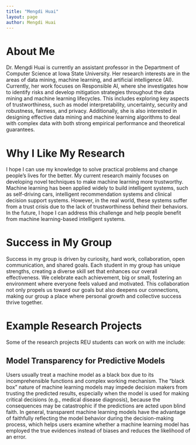 ```yaml
---
title: "Mengdi Huai"
layout: page
author: Mengdi Huai
---
```


# About Me

Dr. Mengdi Huai is currently an assistant professor in the Department of Computer Science at Iowa State University. Her research interests are in the areas of data mining, machine learning, and artificial intelligence (AI). Currently, her work focuses on Responsible AI, where she investigates how to identify risks and develop mitigation strategies throughout the data mining and machine learning lifecycles. This includes exploring key aspects of trustworthiness, such as model interpretability, uncertainty, security and robustness, fairness, and privacy. Additionally, she is also interested in designing effective data mining and machine learning algorithms to deal with complex data with both strong empirical performance and theoretical guarantees.

# Why I Like My Research

I hope I can use my knowledge to solve practical problems and change people’s lives for the better. My current research mainly focuses on developing novel techniques to make machine learning more trustworthy. Machine learning has been applied widely to build intelligent systems, such as self-driving cars, intelligent recommendation systems and clinical decision support systems. However, in the real world, these systems suffer from a trust crisis due to the lack of trustworthiness behind their behaviors. In the future, I hope I can address this challenge and help people benefit from machine learning-based intelligent systems. 

# Success in My Group

Success in my group is driven by curiosity, hard work, collaboration, open communication, and shared goals. Each student in my group has unique strengths, creating a diverse skill set that enhances our overall effectiveness. We celebrate each achievement, big or small, fostering an environment where everyone feels valued and motivated. This collaboration not only propels us toward our goals but also deepens our connections, making our group a place where personal growth and collective success thrive together.









# Example Research Projects

Some of the research projects REU students can work on with me include:

## Model Transparency for Predictive Models

Users usually treat a machine model as a black box due to its incomprehensible functions and complex working mechanism. The “black box” nature of machine learning models may impede decision makers from trusting the predicted results, especially when the model is used for making critical decisions (e.g., medical disease diagnosis), because the consequences may be catastrophic if the predictions are acted upon blind faith. In general, transparent machine learning models have the advantage of faithfully reflecting the model behavior during the decision-making process, which helps users examine whether a machine learning model has employed the true evidences instead of biases and reduces the likelihood of an error.


